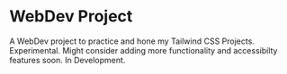 # WebDev Project
 A WebDev project to practice and hone my Tailwind CSS Projects. Experimental. Might consider adding more functionality and accessibilty features soon. In Development.
